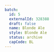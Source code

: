 ```yaml
---
batch:
  id: 5
  externalId: 328388
  draft: false
  name: Blonde Ale
  style: Blonde Ale
  status: archive
  capCode: BL
---
```

